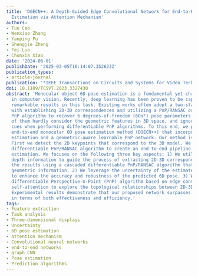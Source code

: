 ```yaml
---
title: 'DGECN++: A Depth-Guided Edge Convolutional Network for End-to-End 6D Pose
  Estimation via Attention Mechanism'
authors:
- Tuo Cao
- Wenxiao Zhang
- Yanping Fu
- Shengjie Zheng
- Fei Luo
- Chunxia Xiao
date: '2024-06-01'
publishDate: '2025-03-05T16:14:07.352623Z'
publication_types:
- article-journal
publication: '*IEEE Transactions on Circuits and Systems for Video Technology*'
doi: 10.1109/TCSVT.2023.3327430
abstract: 'Monocular object 6D pose estimation is a fundamental yet challenging task
  in computer vision. Recently, deep learning has been proven to be capable of predicting
  remarkable results in this task. Existing works often adopt a two-stage pipeline
  with establishing 2D-3D correspondences and utilizing a PnP/RANSAC or differentiable
  PnP algorithm to recover 6 degrees-of-freedom (6DoF) pose parameters. However, most
  of them hardly consider the geometric features in 3D space, and ignore the topological
  cues when performing differentiable PnP algorithms. To this end, we present an improved
  end-to-end monocular 6D pose estimation method (DGECN++) that incorporates depth
  estimation and a geometric-aware learnable PnP network. Our method is based on keypoints.
  First we detect the 2D keypoints that correspond to the 3D model. We then integrate
  differentiable PnP/RANSAC algorithm to create an end-to-end pipeline for 6D pose
  estimation. We focuses on the following three key aspects: 1) We utilize the estimated
  depth information to guide the process of extracting 2D-3D correspondences and refine
  the results using a cascaded differentiable PnP/RANSAC algorithm that incorporates
  geometric information. 2) We leverage the uncertainty of the estimated depth map
  to enhance the accuracy and robustness of the predicted 6D pose. 3) We propose a
  differentiable Perspective-n-Point (PnP) algorithm based on edge convolution and
  self-attention to explore the topological relationships between 2D-3D correspondences.
  Experimental results demonstrate that our proposed network surpasses existing methods
  in terms of both effectiveness and efficiency.'
tags:
- Feature extraction
- Task analysis
- Three-dimensional displays
- Uncertainty
- 6D pose estimation
- attention mechanism
- Convolutional neural networks
- end-to-end networks
- graph CNN
- Pose estimation
- Prediction algorithms
---
```

